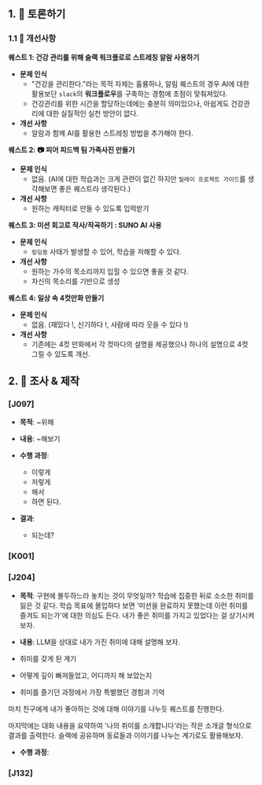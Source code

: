 ## 1. 🔵 토론하기

### 1.1 🧩 개선사항

**퀘스트 1: 건강 관리를 위해 슬랙 워크플로로 스트레칭 알람 사용하기**

- **문제 인식**
  - "건강을 관리한다."라는 목적 자체는 훌륭하나, 알림 퀘스트의 경우 AI에 대한 활용보단 `slack`의 **워크플로우**를 구축하는 경험에 초점이 맞춰져있다.
  - 건강관리를 위한 시간을 할당하는데에는 충분히 의미있으나, 아쉽게도 건강관리에 대한 실질적인 실천 방안이 없다.
- **개선 사항**
  - 알람과 함께 AI를 활용한 스트레칭 방법을 추가해야 한다.

**퀘스트 2: 📷 피어 피드백 팀 가족사진 만들기**

- **문제 인식**
  - 없음. (AI에 대한 학습과는 크게 관련이 없긴 하지만 `릴레이 프로젝트 가이드`를 생각해보면 좋은 퀘스트라 생각된다.)
- **개선 사항**
  - 원하는 캐릭터로 만들 수 있도록 입력받기

**퀘스트 3: 미션 회고로 작사/작곡하기 : SUNO AI 사용**

- **문제 인식**
  - `링딩동` 사태가 발생할 수 있어, 학습을 저해할 수 있다.
- **개선 사항**
  - 원하는 가수의 목소리까지 입힐 수 있으면 좋을 것 같다.
  - 자신의 목소리를 기반으로 생성

**퀘스트 4: 일상 속 4컷만화 만들기**

- **문제 인식**
  - 없음. (재밌다 !, 신기하다 !, 사람에 따라 웃을 수 있다 !)
- **개선 사항**
  - 기존에는 4컷 만화에서 각 컷마다의 설명을 제공했으나 하나의 설명으로 4컷 그릴 수 있도록 개선.

## 2. 🔵 조사 & 제작

### [J097]

- **목적**: ~위해
- **내용**: ~해보기
- **수행 과정**:

  - 이렇게
  - 저렇게
  - 해서
  - 하면 된다.

- **결과**:
  - 되는데?

### [K001]

### [J204]

- **목적**: 
구현에 몰두하느라 놓치는 것이 무엇일까? 학습에 집중한 뒤로 소소한 취미를 잃은 것 같다. 학습 목표에 몰입하다 보면 '미션을 완료하지 못했는데 이런 취미를 즐겨도 되는가'에 대한 의심도 든다. 내가 좋은 취미를 가지고 있었다는 걸 상기시켜보자.  

- **내용**:
LLM을 상대로 내가 가진 취미에 대해 설명해 보자.  
- 취미를 갖게 된 계기
- 어떻게 깊이 빠져들었고, 어디까지 해 보았는지
- 취미를 즐기던 과정에서 가장 특별했던 경험과 기억

마치 친구에게 내가 좋아하는 것에 대해 이야기를 나누듯 퀘스트를 진행한다.  

마지막에는 대화 내용을 요약하여 '나의 취미를 소개합니다'라는 작은 소개글 형식으로 결과를 출력한다. 슬랙에 공유하며 동료들과 이야기를 나누는 계기로도 활용해보자.  

- **수행 과정**:


### [J132]
